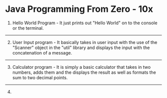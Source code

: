 # Java Programming From Zero - 10x
1. Hello World Program - It just prints out "Hello World" on to the console or the terminal.
---
2. User Input program - It basically takes in user input with the use of the "Scanner" object in the "util" library and displays the input with the concatenation of a message.
---
3. Calculator program - It is simply a basic calculator that takes in two numbers, adds them and the displays the  result as well as formats the sum to two decimal points.
---
4. 